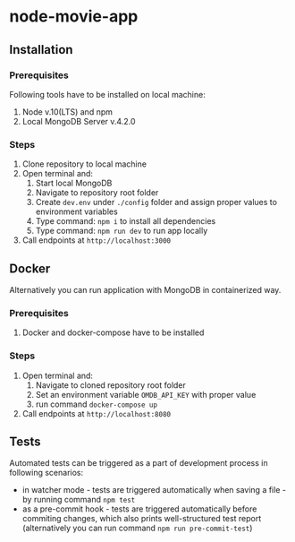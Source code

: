 # node-movie-app

## Installation

### Prerequisites

Following tools have to be installed on local machine:

1. Node v.10(LTS) and npm
1. Local MongoDB Server v.4.2.0

### Steps

1. Clone repository to local machine
1. Open terminal and:
    1. Start local MongoDB
    1. Navigate to repository root folder
    1. Create `dev.env` under `./config` folder and assign proper values to environment variables
    1. Type command: `npm i` to install all dependencies
    1. Type command: `npm run dev` to run app locally
1. Call endpoints at `http://localhost:3000`

## Docker

Alternatively you can run application with MongoDB in containerized way.

### Prerequisites

1. Docker and docker-compose have to be installed

### Steps
1. Open terminal and:
    1. Navigate to cloned repository root folder
    1. Set an environment variable `OMDB_API_KEY` with proper value
    1. run command `docker-compose up`
1. Call endpoints at `http://localhost:8080`

## Tests

Automated tests can be triggered as a part of development process in following scenarios:
* in watcher mode - tests are triggered automatically when saving a file - by running command `npm test`
* as a pre-commit hook - tests are triggered automatically before commiting changes, which also prints well-structured test report (alternatively you can run command `npm run pre-commit-test`)
